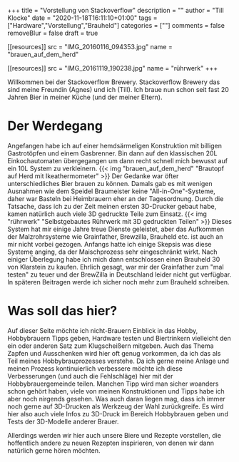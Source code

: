 +++
title = "Vorstellung von Stackoverflow"
description = ""
author = "Till Klocke"
date = "2020-11-18T16:11:10+01:00"
tags = ["Hardware","Vorstellung","Brauheld"]
categories = [""]
comments = false
removeBlur = false
draft = true

[[resources]]
  src = "IMG_20160116_094353.jpg"
  name = "brauen_auf_dem_herd"

[[resources]]
  src = "IMG_20161119_190238.jpg"
  name = "rührwerk"
+++

Willkommen bei der Stackoverflow Brewery. Stackoverflow Brewery das sind meine Freundin (Agnes) und ich (Till).
Ich braue nun schon seit fast 20 Jahren Bier in meiner Küche (und der meiner Eltern). 

# Der Werdegang

Angefangen habe ich auf einer
hemdsärmeligen Konstruktion mit billigen Gastrotöpfen und einem Gasbrenner. Bin dann auf den klassischen 20L 
Einkochautomaten übergegangen um dann recht schnell mich bewusst auf ein 10L System zu verkleinern. 
{{< img "brauen_auf_dem_herd" "Brautopf auf Herd mit Ikeathermometer" >}}
Der Gedanke war öfter unterschiedliches Bier brauen zu können. Damals gab es mit wenigen Ausnahmen wie dem Speidel
Braumeister keine "All-in-One"-Systeme, daher war Basteln bei Heimbrauern eher an der Tagesordnung. Durch die Tatsache,
dass ich zu der Zeit meinen ersten 3D-Drucker gebaut habe, kamen natürlich auch viele 3D gedruckte Teile zum Einsatz.
{{< img "rührwerk" "Selbstgebautes Rührwerk mit 3D gedruckten Teilen" >}}
Dieses System hat mir einige Jahre treue Dienste geleistet, aber das Aufkommen der Malzrohrsysteme wie Grainfather,
Brewzilla, Brauheld etc. ist auch an mir nicht vorbei gezogen.
Anfangs hatte ich einige Skepsis was diese Systeme anging, da der Maischprozess sehr eingeschränkt wirkt. Nach einiger
Überlegung habe ich mich dann entschlossen einen Brauheld 30 von Klarstein zu kaufen. Ehrlich gesagt, war mir der
Grainfather zum "mal testen" zu teuer und der BrewZilla in Deutschland leider nicht gut verfügbar.
In späteren Beitragen werde ich sicher noch mehr zum Brauheld schreiben.

# Was soll das hier?

Auf dieser Seite möchte ich nicht-Brauern Einblick in das Hobby, Hobbybrauern Tipps geben, Hardware
testen und Biertrinkern vielleicht den ein oder anderen Satz zum Klugscheißern mitgeben. Auch das Thema
Zapfen und Ausschenken wird hier oft genug vorkommen, da ich das als Teil meines Hobbybrauprozesses verstehe.
Da ich gerne meine Anlage und meinen Prozess kontinuierlich verbessere möchte ich diese Verbesserungen
(und auch die Fehlschläge) hier mit der Hobbybrauergemeinde teilen. Manchen Tipp wird man sicher woanders
schon gehört haben, viele von meinen Konstruktionen und Tipps habe ich aber noch nirgends gesehen.
Was auch daran liegen mag, dass ich immer noch gerne auf 3D-Drucken als Werkzeug der Wahl zurückgreife.
Es wird hier also auch viele Infos zu 3D-Druck im Bereich Hobbybrauen geben und Tests der 3D-Modelle anderer
Brauer.

Allerdings werden wir hier auch unsere Biere und Rezepte vorstellen, die hoffentlich andere zu neuen Rezepten
inspirieren, von denen wir dann natürlich gerne hören möchten.
